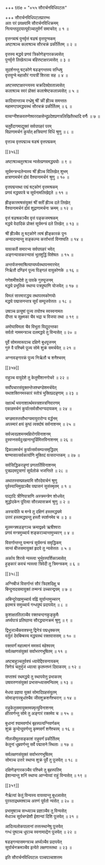 +++
title = "०५५ सौरार्चनविधिपटलः"

+++
सौरार्चनविधिपटलप्रारम्भः  
अतः परं प्रवक्ष्यामि सौरार्चनविधिक्रमम्  
नित्यन्तदुदयात्पूर्वञ्चातुर्वर्णं समाचरेत् ॥ १ ॥


वृत्तन्त्र्यश्रं पुनर्वृत्तं षडश्रं वृत्तयुग्मकम्  
अष्टाश्रञ्च कलाश्रञ्च सौरचक्रं प्रकीर्तितम् ॥ २ ॥


वृत्तस्य मद्ध्ये प्रणवं त्रिकोणेङ्गारकन्न्यसेत्  
पुनर्वृत्ते लिखेत्पञ्च बहिरष्टाक्षरन्न्यसेत् ॥ ३ ॥


सुदर्शनन्तु षट्कोणे षडङ्गन्तस्य सन्धिषु  
वृत्तयुग्मे महासौरं गायत्रीं शिरसा सह ॥ ४ ॥


अष्टस्वष्टाक्षरन्त्यस्य चक्रदिक्देवतान्न्यसेत्  
कलाश्रञ्च स्वरं प्रोक्तं कलाश्रेष्टकलान्न्यसेत् ॥ ५ ॥


कादिसान्तञ्च रन्ध्रेषु श्रीं क्रीं ह्रीञ्च समन्ततः  
महामण्टपमद्ध्यस्थं सौरचक्रं प्रकीर्तितम् ॥ ६ ॥


वाय्वग्नीशकवरुणेश्वरराक्षसेन्दुप्रदेशप्रणत्रलिखितैरथादि वर्णैः ॥ ७ ॥


चतुर्वेदागमाद्युक्तं सर्वपापहरं परम्  
विप्राणामर्चनं कुर्यात् क्षत्रियाणां विधिं श्रुणु ॥ ८ ॥


वृत्तञ्च वृत्तपद्मञ्च षडश्रं वृत्तपद्मकम्  

[[३५६]]  

अष्टाश्रञ्चतुरश्रञ्च न्यसेत्प्रणवमद्ध्ययोः ॥ ९ ॥


सूर्यमन्त्रन्दलेन्यस्य श्रीं ह्रीञ्च विलिखेत् शुभम्  
क्षत्राणामर्चनं ह्येवं वैश्यानामर्चनं श्रुणु ॥ १० ॥


वृत्तपद्मन्तथा पद्मं षट्कोणं वृत्तमश्रकम्  
प्रणवं मद्ध्यपत्रे च सूर्यनामलिखेद्दले ॥ ११ ॥


ह्रीङ्कारमश्रसंयुक्तं श्रीं क्लीं ह्रीञ्च दले लिखेत्  
वैश्यानामर्चनं ह्येवं शूद्राणामर्चना क्रमम् ॥ १२ ॥


वृत्तं षडश्रकञ्चैव वृत्तं पङ्कजमश्रकम्  
मद्ध्ये वेदादिकं प्रोक्तं सूर्यमन्त्रं दले लिखेत् ॥ १३ ॥


श्रीं ह्रीञ्चैव तु षट्कोणे त्वश्रं ह्रीङ्कारकं पुनः  
अन्यादन्यान्तु सङ्कल्प्य कर्त्ताभर्त्ता विनश्यति ॥ १४ ॥


यावत्कर्ते समारभ्य सर्वपापहरं भवेत्  
अङ्गन्यासकरन्यासं भूतशुद्धिं विशेषतः ॥ १५ ॥


अन्तर्यजनमाश्रित्याप्यर्घ्यस्थापनमारभेत्  
निर्ऋतौ दण्डिनं पूज्य पिङ्गलं वायुकोणके ॥ १६ ॥


गणेशमीशदेशे तु पावके गुरुपूजनम्  
मद्ध्ये प्रभूतिकं स्थाप्य पत्रपुष्पाणि योजयेत् ॥ १७ ॥


विमलं सारमाराद्ध्य तथापरमकोणयोः  
मद्ध्ये पद्मासनन्तत्र सूर्यं सम्पूजयेत्ततः ॥ १८ ॥


उषाञ्च प्रत्युषां पूज्य तयोश्च स्वस्वनामतः  
दीप्ता च सूक्ष्मका चैव भद्रा च विजया तथा ॥ १९ ॥


अमोघाविमला चैव विभूता विद्युदन्तका  
सर्वतो नाममन्त्रञ्च दलमद्ध्ये तु विन्यसेत् ॥ २० ॥


पूर्वे सोमस्वरूपञ्च दक्षिणे बुधपूजनम्  
गुरुं वै पश्चिमे पूज्य सोमे शुक्रं समर्चयेत् ॥ २१ ॥


अग्नावङ्गारकं पूज्य निर्ऋतौ च शनैश्चरम्  

[[३५७]]  

राहुञ्च वायुदेशे तु केतुमीशानगोचरे ॥ २२ ॥


सर्वोपचारसंयुक्तन्तेजश्चण्डेशमर्चयेत्  
यथाशक्तिनमस्कारं स्तोत्रं भुक्तिप्रदन्नृणाम् ॥ २३ ॥


रक्षार्त्थं भयनाशार्त्थमस्त्रशस्त्रनिवारणम्  
एकाहमर्चनं कुर्यात्सर्वसौभाग्यदायकम् ॥ २४ ॥


चण्डमारुतसौभाग्यमायुरारोग्य वर्द्धनम्  
अपस्मारं क्षयं कुष्ठं त्वक्दोषं सर्वनाशनम् ॥ २५ ॥


सर्वज्वरप्रशमनमक्षिरोगविनाशनम्  
दुस्वप्नसर्वदुःखानान्दुर्न्निमित्तविनाशनम् ॥ २६ ॥


द्विकालमर्चनं कुर्यात्सर्वसम्पत्समृद्धिदम्  
षाण्मासात्सर्वकार्याणि मुक्तिदं वत्सरान्तकम् ॥ २७ ॥


सर्वसिद्धिकरन्नॄणां प्रणतार्तिविनाशनम्  
पुत्रप्रदमपुत्राणां सूर्यलोकं भजन्तिते ॥ २८ ॥


अथातस्सम्प्रवक्ष्यामि सौरदेवार्चनं श्रुणु  
पूर्वस्याभिमुखञ्चैव पद्मासनं सुसंस्मृतम् ॥ १ ॥


पाद्यादि त्रीणिपात्राणि अस्त्रमन्त्रेण शोधयेत्  
शुद्धोदकेन पूरित्वा सौरन्न्यासक्रमं श्रुणु ॥ २ ॥


अस्त्रायेति च मन्त्रे तु दक्षिणं हस्तमद्ध्यमे  
उत्तरं हस्तमद्ध्यन्तु हस्तौ स्पर्शनमेव च ॥ ३ ॥


मूलमन्त्रषडङ्गञ्च क्रमाद्वक्ष्ये ऋषीश्वराः  
प्रणवं मन्त्रमुच्चार्य शङ्करञ्चान्तमुच्चरन् ॥ ४ ॥


विसर्गान्तन्तु यन्मन्त्रं सूर्यमन्त्रं समृद्धिकम्  
सान्तं बीजसमायुक्तं हृदये तु न्यसेत्ततः ॥ ५ ॥


अर्काय शिरसे न्यस्त्वा भूर्भुवस्पर्शिकान्न्यसेत्  
हुङ्कारं कवचं न्यस्त्वा त्रिवेदी तु त्रिमन्त्रकम् ॥ ६ ॥



[[३५८]]  

अग्निबीजं विसर्गान्तं सौरं त्रिदशदिक्षु च  
बिन्दुनादसमायुक्तं तन्मन्त्रं उच्चरन्द्वयम् ॥ ७ ॥


अबिन्दुरेखामुच्चार्य वह्निं सूर्यान्तमुच्चरन्  
इदम्मत्रं समुच्चार्य गन्धपुष्पं प्रदापयेत् ॥ ८ ॥


कुशाक्षततिलञ्चैव रक्तचन्दनकुङ्कुमैः  
अर्घ्यपात्रं प्रतिष्ठाप्य सौरद्ध्यानक्रमं श्रुणु ॥ ९ ॥


द्विभुजञ्चैकवक्त्रन्तु द्विनेत्रं पद्मधृक्करम्  
वर्तुलं देवबिम्बस्य मद्ध्यस्थं रक्तवाससम् ॥ १० ॥


रक्तवर्णं महात्मानं ममरूपं महेश्वरम्  
सर्वलक्षणसंयुक्तं सर्वाभरणभूषितम् ॥ ११ ॥


अष्टबाहुञ्चतुर्वक्त्रं ध्यायेद्दिवसनायकम्  
त्रिणेत्रं चतुर्भुजं ध्यात्वा कृतघ्नघ्नं दिवाकरम् ॥ १२ ॥


सप्ताश्वं रथमद्ध्ये तु स्थापयेत्तु प्रभाकरम्  
उषावरुणसंयुक्तं प्रभासन्ध्यासमन्वितम् ॥ १३ ॥


मेधया प्रज्ञया युक्तं सोमादिग्रहसंयुतम्  
सोमाङ्गारबुधांश्चैव जीवशुक्रशनैश्चरान् ॥ १४ ॥


राहुकेतुसमायुक्तमपमृत्युविनाशनम्  
क्षीरवर्णन्तु सोमे तु अङ्गारं रक्तमेव च ॥ १५ ॥


बुधानां श्यामवर्णाभं बृहस्पत्यग्निवर्णकम्  
शुक्रं कुन्देन्दुवर्णन्तु कृष्णवर्णं शनैश्चरम् ॥ १६ ॥


नीलजीमूतसङ्काशं राहुवर्णं प्रकीर्तितम्  
केतूनां धूम्रवर्णन्तु सर्वे पद्मासने स्थिताः ॥ १७ ॥


सर्वलक्षणसंयुक्तं सर्वाभरणभूषितम्  
सोमञ्च उत्तरे स्थाप्य शुक्रं पूर्वे तु पूजयेत् ॥ १८ ॥


दक्षिणेङ्गारकञ्चैव पश्चिमे तु बृहस्पतिम्  
ईशान्यान्तु शनिं स्थाप्य आग्न्येय्यां राहुं विन्यसेत् ॥ १९ ॥



[[३५९]]  

नैर्ऋत्यां केतुं विन्यस्य वायव्यान्तु बुधन्न्यसेत्  
पुरस्ताद्रथमश्वञ्च अरुणं पूर्वतो न्यसेत् ॥ २० ॥


प्रभामुषाञ्च सन्ध्याञ्च प्रज्ञाञ्चैव तु विन्यसेत्  
मेधाञ्च सूर्यचण्डेशौ ईशान्यां दिशि पूजयेत् ॥ २१ ॥


आदित्यलोकपालानां तत्तत्स्थानेषु पूजयेत्  
गन्धं पुष्पञ्च धूपञ्च स्वनामाद्येन पूजयेत् ॥ २२ ॥


षडङ्गन्यासमन्त्रञ्च अर्घ्यञ्चैव प्रदापयेत्  
सूर्यार्चनक्रमञ्चैव इत्येते लक्षणास्तथा ॥ २३ ॥


इति सौरार्चनविधिपटलः पञ्चपञ्चाशत्तमः  
